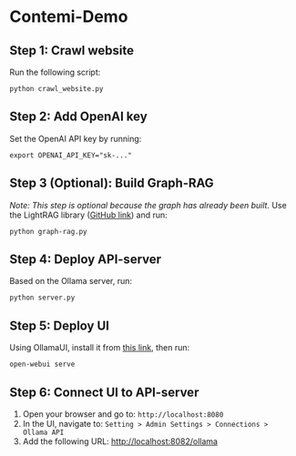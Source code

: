 # Contemi-Demo

## Step 1: Crawl website
Run the following script:
```
python crawl_website.py
```

## Step 2: Add OpenAI key
Set the OpenAI API key by running:
```
export OPENAI_API_KEY="sk-..."
```

## Step 3 (Optional): Build Graph-RAG
*Note: This step is optional because the graph has already been built.*
Use the LightRAG library ([GitHub link](https://github.com/HKUDS/LightRAG)) and run:
```
python graph-rag.py
```

## Step 4: Deploy API-server
Based on the Ollama server, run:
```
python server.py
```

## Step 5: Deploy UI
Using OllamaUI, install it from [this link](https://ollama.com/download/linux), then run:
```
open-webui serve
```

## Step 6: Connect UI to API-server
1. Open your browser and go to: `http://localhost:8080`
2. In the UI, navigate to: `Setting > Admin Settings > Connections > Ollama API`
3. Add the following URL: [http://localhost:8082/ollama](http://localhost:8082/ollama)
